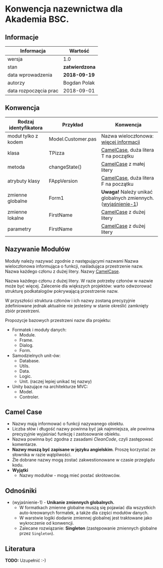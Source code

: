 # Konwencja nazewnictwa dla Akademia BSC.

## Informacje

| Informacja | Wartość |
| - | - |
| wersja | 1.0 |
| stan | **zatwierdzona** |
| data wprowadzenia | **2018-09-19** |
| autorzy | Bogdan Polak |
| data rozpoczęcia prac | 2018-09-01 |

## Konwencja

| Rodzaj identyfikatora | Przykład | Konwencja |
| - | - | - |
| moduł tylko z kodem | Model.Customer.pas | Nazwa wieloczłonowa: [więcej informacji](#Nazywanie-Modułów)  |
| klasa | TPizza | [CamelCase](##Camel-Case), duża litera T na początku  |
| metoda | changeState() | [CamelCase](#Camel-Case) z małej litery |
| atrybuty klasy | FAppVersion | [CamelCase](#Camel-Case), duża litera F na początku |
| zmienne globalne | Form1 | **Uwaga!** Należy unikać globalnych zmiennych. ([wyjaśnienie-1](#Odnośniki))  |
| zmienne lokalne | FirstName | [CamelCase](#Camel-Case) z dużej litery |
| parametry | FirstName | [CamelCase](#Camel-Case) z dużej litery |

## Nazywanie Modułów

Moduły należy nazywać zgodnie z następującymi nazwami Nazwa wieloczłonowa informująca o funkcji, naśladująca przestrzenie nazw. Nazwa każdego członu z dużej litery. Nazwy [CamelCase](#Camel-Case). 

Nazwa każdego członu z dużej litery. W razie potrzeby członów w nazwie może być więcej. Zalecenie dla większych projektów: warto odwzorować strukturę podkatalogów pokrywającą przestrzenie nazw.

W przyszłości struktura członów i ich nazwy zostaną precyzyjnie zdefiniowane jednak aktualnie nie jesteśmy w stanie określić zamknięty zbiór przestrzeni.

Propozycje bazowych przestrzeni nazw dla projektu:

* Formatek i moduły danych:
    * Module.
    * Frame.
    * Dialog.
    * Form.
* Samodzielnych unit-ów:
    * Database.
    * Utils.
    * Data.
    * Logic.
    * Unit. (raczej lepiej unikać tej nazwy)
* Unity bazujące na architekturze MVC:
    * Model.
    * Controler.

## Camel Case

* Nazwy mają informować o funkcji nazywanego obiektu. 
* Liczba słów i długość nazwy powinna być jak najmniejsza, ale powinna precyzyjnie wyjaśniać funkcję i zastosowanie obiektu. 
* Nazwa powinna być zgodna z zasadami *CleanCode*, czyli zastępować komentarze.
* **Nazwy muszą być zapisane w języku angielskim**. Proszę korzystać ze słownika w razie wątpliwości. 
* Źle dobrane nazwy mogą zostać zakwestionowane w czasie przeglądu kodu.  
* **Wyjątki**
    * Nazwy modułów - mogą mieć postać skrótowców.

## Odnośniki

* (wyjaśnienie-1) - **Unikanie zmiennych globalnych.**
    * W formatkach zmienne globalne muszą się pojawiać dla wszystkich auto-kreowanych formatek, a także dla części modułów danych.
    * W warstwie logiki dodanie zmiennej globalnej jest traktowane jako wykroczenie od konwencji.
    * Zalecane rozwiązanie: **Singleton**  (zastępowanie zmiennych globalne przez ```Singleton```). 

## Literatura

**TODO:** Uzupełnić :-)
